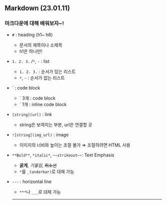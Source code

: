 ## Markdown (23.01.11)



### 마크다운에 대해 배워보자~!



- `#` : heading (h1~ h6)

  - 문서의 제목이나 소제목
  - h1은 하나만!

  

- `1. 2. 3.` /`*`, `-` : list

  - `1. 2. 3.` : 순서가 있는 리스트
  - `*`, `-` : 순서가 없는 리스트

  

- ` : code block

  - ` 3개 : code block
  - ` 1개 : inline code block



- `[string](url)` : link

  - string은 보여지는 부분, url은 연결할 곳

  

- `![string](img_url)` : image

  - 이미지의 너비와 높이는 조절 불가 ⇒ 조절하려면 HTML 사용

  

- `**Bold**`, `*italic*`, `~~strikeout~~`: Text Emphasis

  - **굵게**, *기울임*, ~~취소선~~ 
  - `*`를 `_(underbar)`로 대체 가능

  

- `---` : horizontal line

  - `***`나 `___`로 대체 가능

  - ---

  

